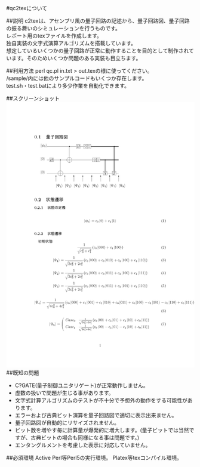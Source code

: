 #qc2texについて

##説明
c2texは、アセンブリ風の量子回路の記述から、量子回路図、量子回路の振る舞いのシミュレーションを行うものです。  
レポート用のtexファイルを作成します。  
独自実装の文字式演算アルゴリズムを搭載しています。  
想定しているいくつかの量子回路が正常に動作することを目的として制作されています。そのためいくつか問題のある実装も目立ちます。  

##利用方法
perl qc.pl in.txt > out.texの様に使ってください。  
/sample/内には他のサンプルコードもいくつか存在します。  
test.sh・test.batにより多少作業を自動化できます。

##スクリーンショット
![screen1](sample/output/sample.png)
##既知の問題
* C?GATE(量子制御ユニタリゲート)が正常動作しません。
* 虚数の扱いで問題が生じる事があります。
* 文字式計算アルゴリズムのテストが不十分で予想外の動作をする可能性があります。
* エラーおよび古典ビット演算を量子回路図で適切に表示出来ません。
* 量子回路図が自動的にリサイズされません。
* ビット数を増やす毎に計算量が爆発的に増大します。(量子ビットでは当然ですが、古典ビットの場合も同様になる事は問題です。)
* エンタングルメントを考慮した表示に対応していません。
 
##必須環境
Active Perl等Perl5の実行環境。
Platex等texコンパイル環境。
